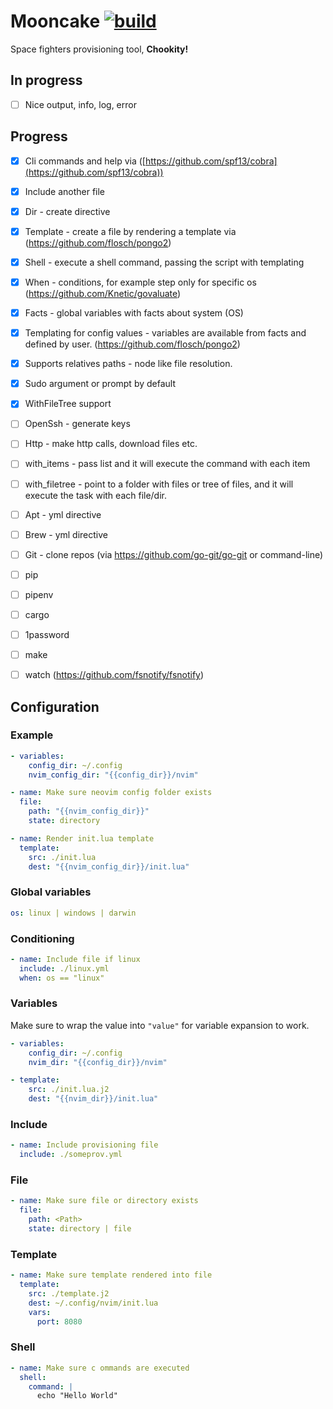 # Mooncake [![build](https://github.com/alehatsman/mooncake/actions/workflows/build_test.yml/badge.svg?branch=master)](https://github.com/alehatsman/mooncake/actions/workflows/build_test.yml)

Space fighters provisioning tool, **Chookity!**

## In progress

- [ ] Nice output, info, log, error

## Progress

- [x] Cli commands and help via ([https://github.com/spf13/cobra](https://github.com/spf13/cobra))
- [x] Include another file
- [x] Dir - create directive
- [x] Template - create a file by rendering a template via (https://github.com/flosch/pongo2)
- [x] Shell - execute a shell command, passing the script with templating
- [x] When - conditions, for example step only for specific os (https://github.com/Knetic/govaluate)
- [x] Facts - global variables with facts about system (OS)
- [x] Templating for config values - variables are available from facts and defined by user. (https://github.com/flosch/pongo2)
- [x] Supports relatives paths - node like file resolution.
- [x] Sudo argument or prompt by default
- [x] WithFileTree support

- [ ] OpenSsh - generate keys
- [ ] Http - make http calls, download files etc.
- [ ] with_items - pass list and it will execute the command with each item
- [ ] with_filetree - point to a folder with files or tree of files, and it will execute the task with each file/dir.
- [ ] Apt - yml directive
- [ ] Brew - yml directive
- [ ] Git - clone repos (via https://github.com/go-git/go-git or command-line)
- [ ] pip
- [ ] pipenv
- [ ] cargo
- [ ] 1password
- [ ] make
- [ ] watch (https://github.com/fsnotify/fsnotify)

## Configuration

### Example

```yaml
- variables:
    config_dir: ~/.config
    nvim_config_dir: "{{config_dir}}/nvim"

- name: Make sure neovim config folder exists
  file:
    path: "{{nvim_config_dir}}"
    state: directory

- name: Render init.lua template
  template:
    src: ./init.lua
    dest: "{{nvim_config_dir}}/init.lua"
```

### Global variables

```yaml
os: linux | windows | darwin
```

### Conditioning

```yaml
- name: Include file if linux
  include: ./linux.yml
  when: os == "linux"
```

### Variables

Make sure to wrap the value into `"value"` for variable expansion to work.

```yaml
- variables:
    config_dir: ~/.config
    nvim_dir: "{{config_dir}}/nvim"

- template:
    src: ./init.lua.j2
    dest: "{{nvim_dir}}/init.lua"
```

### Include

```yaml
- name: Include provisioning file
  include: ./someprov.yml
```

### File

```yaml
- name: Make sure file or directory exists
  file:
    path: <Path>
    state: directory | file
```

### Template

```yaml
- name: Make sure template rendered into file
  template:
    src: ./template.j2
    dest: ~/.config/nvim/init.lua
    vars:
      port: 8080
```

### Shell

```yaml
- name: Make sure c ommands are executed
  shell:
    command: |
      echo "Hello World"
```
